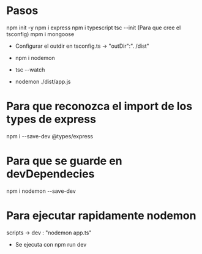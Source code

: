 # Pasos

npm init -y
npm i express
npm i typescript
tsc --init (Para que cree el tsconfig)
mpm i mongoose

* Configurar el outdir en tsconfig.ts -> "outDir":". /dist"

* npm i nodemon
* tsc --watch
* nodemon ./dist/app.js

# Para que reconozca el import de los types de express
npm i --save-dev @types/express

# Para que se guarde en devDependecies
npm i nodemon --save-dev

# Para ejecutar rapidamente nodemon
scripts -> dev : "nodemon app.ts"

- Se ejecuta con npm run dev
